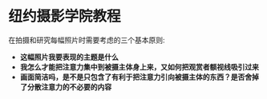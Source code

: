 # 纽约摄影学院教程

在拍摄和研究每幅照片时需要考虑的三个基本原则:
- **这幅照片我要表现的主题是什么**
- **我怎么才能把注意力集中到被摄主体身上来，又如何把观赏者额视线吸引过来**
- **画面简洁吗，是不是只包含了有利于把注意力引向被摄主体的东西？是否舍掉了分散注意力的不必要的内容**